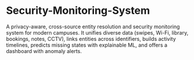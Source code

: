 # Security-Monitoring-System
A privacy-aware, cross-source entity resolution and security monitoring system for modern campuses. It unifies diverse data (swipes, Wi-Fi, library, bookings, notes, CCTV), links entities across identifiers, builds activity timelines, predicts missing states with explainable ML, and offers a dashboard with anomaly alerts.
